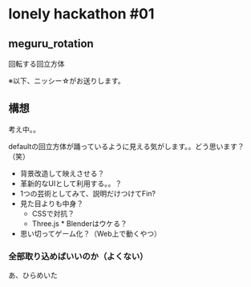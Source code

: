 # lonely hackathon #01
## meguru_rotation
回転する回立方体

※以下、ニッシー☆がお送りします。
## 構想
考え中。。

defaultの回立方体が踊っているように見える気がします。。どう思います？（笑）

- 背景改造して映えさせる？
- 革新的なUIとして利用する。。？
- 1つの芸術としてみて、説明だけつけてFin?
- 見た目よりも中身？
    - CSSで対抗？
    - Three.js * Blenderはウケる？
- 思い切ってゲーム化？（Web上で動くやつ）

### 全部取り込めばいいのか（よくない）

あ、ひらめいた

